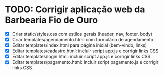 # TODO: Corrigir aplicação web da Barbearia Fio de Ouro

- [x] Criar static/styles.css com estilos gerais (header, nav, footer, body)
- [x] Criar templates/agendamento.html com formulário de agendamento
- [x] Editar templates/index.html para página inicial (bem-vindo, links)
- [x] Editar templates/cadastro.html: incluir script app.js e corrigir links CSS
- [x] Editar templates/login.html: incluir script app.js e corrigir links CSS
- [x] Editar templates/pagamento.html: incluir script pagamento.js e corrigir links CSS
